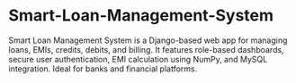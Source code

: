 # Smart-Loan-Management-System
Smart Loan Management System is a Django-based web app for managing loans, EMIs, credits, debits, and billing. It features role-based dashboards, secure user authentication, EMI calculation using NumPy, and MySQL integration. Ideal for banks and financial platforms.
